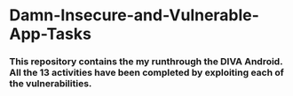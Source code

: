 # Damn-Insecure-and-Vulnerable-App-Tasks
### This repository contains the my runthrough the DIVA Android. All the 13 activities have been completed by exploiting each of the vulnerabilities. 
